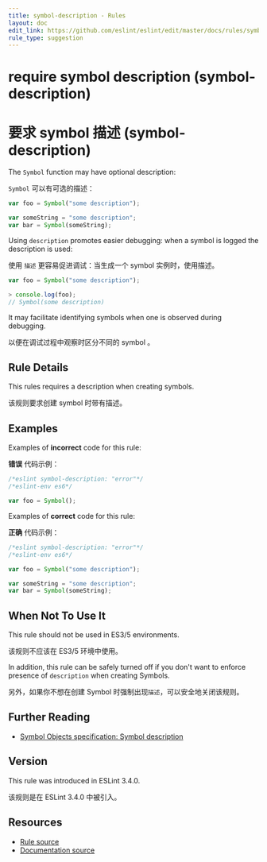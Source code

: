 ```yaml
---
title: symbol-description - Rules
layout: doc
edit_link: https://github.com/eslint/eslint/edit/master/docs/rules/symbol-description.md
rule_type: suggestion
---
```

<!-- Note: No pull requests accepted for this file. See README.md in the root directory for details. -->

# require symbol description (symbol-description)

# 要求 symbol 描述 (symbol-description)

The `Symbol` function may have optional description:

`Symbol` 可以有可选的描述：

```js
var foo = Symbol("some description");

var someString = "some description";
var bar = Symbol(someString);
```


Using `description` promotes easier debugging: when a symbol is logged the description is used:

使用 `描述` 更容易促进调试：当生成一个 symbol 实例时，使用描述。

```js
var foo = Symbol("some description");

> console.log(foo);
// Symbol(some description)
```

It may facilitate identifying symbols when one is observed during debugging.

以便在调试过程中观察时区分不同的 symbol 。

## Rule Details

This rules requires a description when creating symbols.

该规则要求创建 symbol 时带有描述。

## Examples

Examples of **incorrect** code for this rule:

**错误** 代码示例：

```js
/*eslint symbol-description: "error"*/
/*eslint-env es6*/

var foo = Symbol();
```

Examples of **correct** code for this rule:

**正确** 代码示例：


```js
/*eslint symbol-description: "error"*/
/*eslint-env es6*/

var foo = Symbol("some description");

var someString = "some description";
var bar = Symbol(someString);
```


## When Not To Use It

This rule should not be used in ES3/5 environments.

该规则不应该在 ES3/5 环境中使用。

In addition, this rule can be safely turned off if you don't want to enforce presence of `description` when creating Symbols.

另外，如果你不想在创建 Symbol 时强制出现`描述`，可以安全地关闭该规则。

## Further Reading

* [Symbol Objects specification: Symbol description](https://www.ecma-international.org/ecma-262/6.0/#sec-symbol-description)

## Version

This rule was introduced in ESLint 3.4.0.

该规则是在 ESLint 3.4.0 中被引入。

## Resources

* [Rule source](https://github.com/eslint/eslint/tree/master/lib/rules/symbol-description.js)
* [Documentation source](https://github.com/eslint/eslint/tree/master/docs/rules/symbol-description.md)
